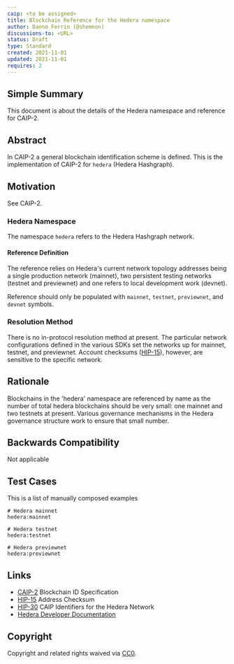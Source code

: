 ```yaml
---
caip: <to be assigned>
title: Blockchain Reference for the Hedera namespace
author: Danno Ferrin (@shemnon)
discussions-to: <URL>
status: Draft
type: Standard
created: 2021-11-01
updated: 2021-11-01
requires: 2
---
```


## Simple Summary

This document is about the details of the Hedera namespace and reference for
CAIP-2.

## Abstract

In CAIP-2 a general blockchain identification scheme is defined. This is the
implementation of CAIP-2 for `hedera` (Hedera Hashgraph).

## Motivation

See CAIP-2.

### Hedera Namespace

The namespace `hedera` refers to the Hedera Hashgraph network.

#### Reference Definition

The reference relies on Hedera's current network topology addresses being a
single production network (mainnet), two persistent testing networks (testnet
and previewnet) and one refers to local development work (devnet).

Reference should only be populated with `mainnet`, `testnet`, `previewnet`,
and `devnet` symbols.

### Resolution Method

There is no in-protocol resolution method at present. The particular network
configurations defined in the various SDKs set the networks up for mainnet,
testnet, and previewnet. Account checksums
([HIP-15](https://github.com/hashgraph/hedera-improvement-proposal/blob/master/HIP/hip-15.md)),
however, are sensitive to the specific network.

## Rationale

Blockchains in the 'hedera' namespace are referenced by name as the number of
total hedera blockchains should be very small: one mainnet and two testnets at
present. Various governance mechanisms in the Hedera governance structure work
to ensure that small number.

## Backwards Compatibility

Not applicable

## Test Cases

This is a list of manually composed examples

```
# Hedera mainnet
hedera:mainnet

# Hedera testnet
hedera:testnet

# Hedera previewnet
hedera:previewnet
```

## Links

- [CAIP-2](./caip-2.md) Blockchain ID Specification
- [HIP-15](https://github.com/hashgraph/hedera-improvement-proposal/blob/master/HIP/hip-15.md)
  Address Checksum
- [HIP-30](https://github.com/hashgraph/hedera-improvement-proposal/blob/master/HIP/hip-30.md)
  CAIP Identifiers for the Hedera Network
- [Hedera Developer Documentation](https://docs.hedera.com/guides/)

## Copyright

Copyright and related rights waived
via [CC0](https://creativecommons.org/publicdomain/zero/1.0/).

